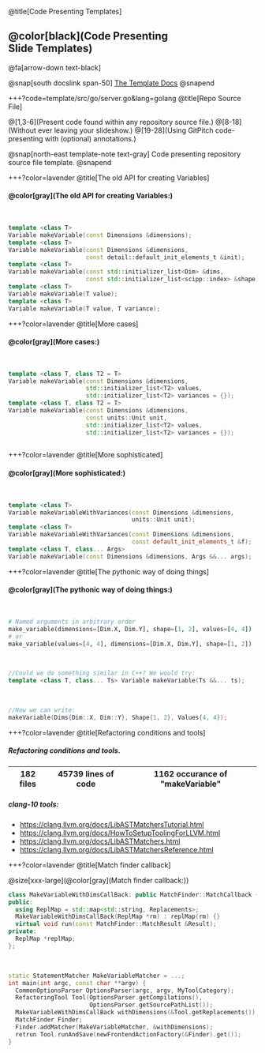 @title[Code Presenting Templates]

## @color[black](Code Presenting<br>Slide Templates)

@fa[arrow-down text-black]

@snap[south docslink span-50]
[The Template Docs](https://gitpitch.com/docs/the-template)
@snapend


+++?code=template/src/go/server.go&lang=golang
@title[Repo Source File]

@[1,3-6](Present code found within any repository source file.)
@[8-18](Without ever leaving your slideshow.)
@[19-28](Using GitPitch code-presenting with (optional) annotations.)

@snap[north-east template-note text-gray]
Code presenting repository source file template.
@snapend


+++?color=lavender
@title[The old API for creating Variables]

#### @color[gray](The old API for creating Variables:)

</br>

```cpp
template <class T> 
Variable makeVariable(const Dimensions &dimensions);
template <class T> 
Variable makeVariable(const Dimensions &dimensions, 
                      const detail::default_init_elements_t &init);
template <class T> 
Variable makeVariable(const std::initializer_list<Dim> &dims, 
                      const std::initializer_list<scipp::index> &shape);
template <class T> 
Variable makeVariable(T value);
template <class T>
Variable makeVariable(T value, T variance);
```

+++?color=lavender
@title[More cases]

#### @color[gray](More cases:)

</br>

```cpp
template <class T, class T2 = T> 
Variable makeVariable(const Dimensions &dimensions, 
                      std::initializer_list<T2> values, 
                      std::initializer_list<T2> variances = {});
template <class T, class T2 = T> 
Variable makeVariable(const Dimensions &dimensions, 
                      const units::Unit unit,
                      std::initializer_list<T2> values, 
                      std::initializer_list<T2> variances = {});
                      
```
                      
+++?color=lavender
@title[More sophisticated]

#### @color[gray](More sophisticated:)

</br>

```cpp
template <class T> 
Variable makeVariableWithVariances(const Dimensions &dimensions, 
                                   units::Unit unit);
template <class T> 
Variable makeVariableWithVariances(const Dimensions &dimensions, 
                                   const default_init_elements_t &f);
template <class T, class... Args> 
Variable makeVariable(const Dimensions &dimensions, Args &&... args);
```

+++?color=lavender
@title[The pythonic way of doing things]

#### @color[gray](The pythonic way of doing things:)

</br>

```python
# Named arguments in arbitrary order
make_variable(dimensions=[Dim.X, Dim.Y], shape=[1, 2], values=[4, 4])
# or 
make_variable(values=[4, 4], dimensions=[Dim.X, Dim.Y], shape=[1, 2])
```

</br>

```cpp
//Could we do something similar in C++? We would try:
template <class T, class... Ts> Variable makeVariable(Ts &&... ts);
```

</br>

```cpp
//Now we can write:
makeVariable(Dims{Dim::X, Dim::Y}, Shape{1, 2}, Values{4, 4});
```

+++?color=lavender
@title[Refactoring conditions and tools]

##### Refactoring conditions and tools.


| 182 files | 45739 lines of code | 1162 occurance of "makeVariable"|
|-----------|---------------------|---------------------------------|

##### clang-10 tools:
- <https://clang.llvm.org/docs/LibASTMatchersTutorial.html>
- <https://clang.llvm.org/docs/HowToSetupToolingForLLVM.html>
- <https://clang.llvm.org/docs/LibASTMatchers.html>
- <https://clang.llvm.org/docs/LibASTMatchersReference.html>

+++?color=lavender
@title[Match finder callback]

@size[xxx-large](@color[gray](Match finder callback:))

```cpp
class MakeVariableWithDimsCallBack: public MatchFinder::MatchCallback {
public:
  using ReplMap = std::map<std::string, Replacements>;
  MakeVariableWithDimsCallBack(ReplMap *rm) : replMap(rm) {}
  virtual void run(const MatchFinder::MatchResult &Result);
private:
  ReplMap *replMap;
};
``` 

</br>

```cpp
static StatementMatcher MakeVariableMatcher = ...;
int main(int argc, const char **argv) {
  CommonOptionsParser OptionsParser(argc, argv, MyToolCategory);
  RefactoringTool Tool(OptionsParser.getCompilations(), 
                       OptionsParser.getSourcePathList());
  MakeVariableWithDimsCallBack withDimensions(&Tool.getReplacements());
  MatchFinder Finder;
  Finder.addMatcher(MakeVariableMatcher, &withDimensions);
  retrun Tool.runAndSave(newFrontendActionFactory(&Finder).get());
}
```
